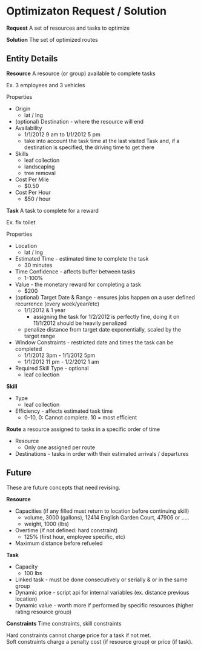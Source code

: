 # Optimizaton Request / Solution #

**Request** A set of resources and tasks to optimize

**Solution** The set of optimized routes

## Entity Details ##

**Resource** A resource (or group) available to complete tasks

Ex. 3 employees and 3 vehicles

Properties

- Origin
	- lat / lng
- (optional) Destination - where the resource will end
- Availability
	- 1/1/2012 9 am to 1/1/2012 5 pm
	- take into account the task time at the last visited Task and, if a destination is specified, the driving time to get there
- Skills
	- leaf collection
	- landscaping
	- tree removal
- Cost Per Mile
	- $0.50
- Cost Per Hour
	- $50 / hour

**Task** A task to complete for a reward

Ex. fix toilet

Properties

- Location
	- lat / lng
- Estimated Time - estimated time to complete the task
	- 30 minutes
- Time Confidence - affects buffer between tasks
	- 1-100%
- Value - the monetary reward for completing a task
	- $200
- (optional) Target Date & Range - ensures jobs happen on a user defined recurrence (every week/year/etc)
	- 1/1/2012 & 1 year
		- assigning the task for 1/2/2012 is perfectly fine, doing it on 11/1/2012 should be heavily penalized
	- penalize distance from target date exponentially, scaled by the target range
- Window Constraints - restricted date and times the task can be completed
	- 1/1/2012 3pm - 1/1/2012 5pm
	- 1/1/2012 11 pm - 1/2/2012 1 am
- Required Skill Type - optional
	- leaf collection

**Skill**

- Type
	- leaf collection
- Efficiency - affects estimated task time
	- 0-10, 0: Cannot complete. 10 = most efficient

**Route** a resource assigned to tasks in a specific order of time

- Resource
	- Only one assigned per route
- Destinations - tasks in order with their estimated arrivals / departures

## Future ##

These are future concepts that need revising.

**Resource**

- Capacities (if any filled must return to location before continuing skill)
	- volume, 3000 (gallons), 12414 English Garden Court, 47906 or .....
	- weight, 1000 (lbs)
- Overtime (if not defined: hard constraint)
	- 125% (first hour, employee specific, etc)
- Maximum distance before refueled

**Task**

- Capacity
	- 100 lbs
- Linked task - must be done consecutively or serially & or in the same group
- Dynamic price - script api for internal variables (ex. distance previous location)
- Dynamic value - worth more if performed by specific resources (higher rating resource group)

**Constraints** Time constraints, skill constraints

Hard constraints cannot charge price for a task if not met.  
Soft constraints charge a penalty cost (if resource group) or price (if task).
